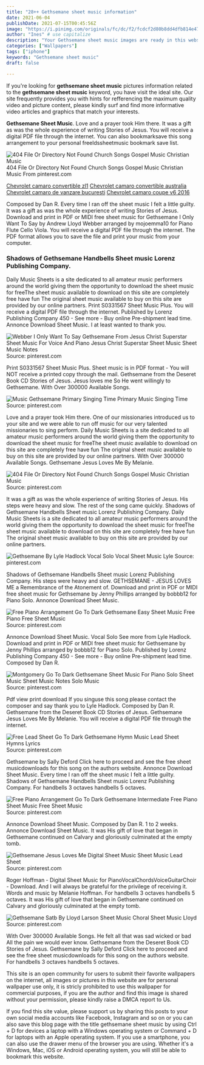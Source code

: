 ```yaml
---
title: "28++ Gethsemane sheet music information"
date: 2021-06-04
publishDate: 2021-07-15T00:45:56Z
image: "https://i.pinimg.com/originals/fc/dc/f2/fcdcf2d80b8dd4dfb814e474855610c7.png"
author: "Ines" # use capitalize
description: "Your Gethsemane sheet music images are ready in this website. Gethsemane sheet music are a topic that is being searched for and liked by netizens today. You can Download the Gethsemane sheet music files here. Find and Download all royalty-free photos."
categories: ["Wallpapers"]
tags: ["iphone"]
keywords: "Gethsemane sheet music"
draft: false

---
```


If you're looking for **gethsemane sheet music** pictures information related to the **gethsemane sheet music** keyword, you have visit the ideal  site.  Our site frequently  provides you with  hints  for refferencing  the maximum  quality video and picture  content, please kindly surf and find more informative video articles and graphics  that match your interests.

**Gethsemane Sheet Music**. Love and a prayer took Him there. It was a gift as was the whole experience of writing Stories of Jesus. You will receive a digital PDF file through the internet. You can also bookmarksave this song arrangement to your personal freeldssheetmusic bookmark save list.

![404 File Or Directory Not Found Church Songs Gospel Music Christian Music](https://i.pinimg.com/originals/93/c8/49/93c849de50610d3f2a323b1cda5af66e.jpg "404 File Or Directory Not Found Church Songs Gospel Music Christian Music")
404 File Or Directory Not Found Church Songs Gospel Music Christian Music From pinterest.com

[Chevrolet camaro convertible zl1](/chevrolet-camaro-convertible-zl1/)
[Chevrolet camaro convertible australia](/chevrolet-camaro-convertible-australia/)
[Chevrolet camaro de vanzare bucuresti](/chevrolet-camaro-de-vanzare-bucuresti/)
[Chevrolet camaro coupe v6 2016](/chevrolet-camaro-coupe-v6-2016/)

Composed by Dan R. Every time I ran off the sheet music I felt a little guilty. It was a gift as was the whole experience of writing Stories of Jesus. Download and print in PDF or MIDI free sheet music for Gethsemane I Only Want To Say by Andrew Lloyd Webber arranged by mojoemma10 for Piano Flute Cello Viola. You will receive a digital PDF file through the internet. The PDF format allows you to save the file and print your music from your computer.

### Shadows of Gethsemane Handbells Sheet music Lorenz Publishing Company.

Daily Music Sheets is a site dedicated to all amateur music performers around the world giving them the opportunity to download the sheet music for freeThe sheet music available to download on this site are completely free have fun The original sheet music available to buy on this site are provided by our online partners. Print S0331567 Sheet Music Plus. You will receive a digital PDF file through the internet. Published by Lorenz Publishing Company 450 - See more - Buy online Pre-shipment lead time. Annonce Download Sheet Music. I at least wanted to thank you.


![Webber I Only Want To Say Gethsemane From Jesus Christ Superstar Sheet Music For Voice And Piano Jesus Christ Superstar Sheet Music Sheet Music Notes](https://i.pinimg.com/originals/32/7d/06/327d06d14571077634d1a29decd8a458.png "Webber I Only Want To Say Gethsemane From Jesus Christ Superstar Sheet Music For Voice And Piano Jesus Christ Superstar Sheet Music Sheet Music Notes")
Source: pinterest.com

Print S0331567 Sheet Music Plus. Sheet music is in PDF format - You will NOT receive a printed copy through the mail. Gethsemane from the Deseret Book CD Stories of Jesus. Jesus loves me So He went willingly to Gethsemane. With Over 300000 Available Songs.

![Music Gethsemane Primary Singing Time Primary Music Singing Time](https://i.pinimg.com/474x/85/ec/0f/85ec0f7925e3d6fc819d91b961dc5a57.jpg "Music Gethsemane Primary Singing Time Primary Music Singing Time")
Source: pinterest.com

Love and a prayer took Him there. One of our missionaries introduced us to your site and we were able to run off music for our very talented missionaries to sing perform. Daily Music Sheets is a site dedicated to all amateur music performers around the world giving them the opportunity to download the sheet music for freeThe sheet music available to download on this site are completely free have fun The original sheet music available to buy on this site are provided by our online partners. With Over 300000 Available Songs. Gethsemane Jesus Loves Me By Melanie.

![404 File Or Directory Not Found Church Songs Gospel Music Christian Music](https://i.pinimg.com/originals/93/c8/49/93c849de50610d3f2a323b1cda5af66e.jpg "404 File Or Directory Not Found Church Songs Gospel Music Christian Music")
Source: pinterest.com

It was a gift as was the whole experience of writing Stories of Jesus. His steps were heavy and slow. The rest of the song came quickly. Shadows of Gethsemane Handbells Sheet music Lorenz Publishing Company. Daily Music Sheets is a site dedicated to all amateur music performers around the world giving them the opportunity to download the sheet music for freeThe sheet music available to download on this site are completely free have fun The original sheet music available to buy on this site are provided by our online partners.

![Gethsemane By Lyle Hadlock Vocal Solo Vocal Sheet Music Lyle](https://i.pinimg.com/originals/bf/e6/9a/bfe69adb956655934fb7b81e9465df84.png "Gethsemane By Lyle Hadlock Vocal Solo Vocal Sheet Music Lyle")
Source: pinterest.com

Shadows of Gethsemane Handbells Sheet music Lorenz Publishing Company. His steps were heavy and slow. GETHSEMANE - JESUS LOVES ME a Remembrance of the Atonement of. Download and print in PDF or MIDI free sheet music for Gethsemane by Jenny Phillips arranged by bobbb12 for Piano Solo. Annonce Download Sheet Music.

![Free Piano Arrangement Go To Dark Gethsemane Easy Sheet Music Free Piano Free Sheet Music](https://i.pinimg.com/originals/10/7f/8c/107f8c40d05f4b1b6e0b4bd95a2282c8.jpg "Free Piano Arrangement Go To Dark Gethsemane Easy Sheet Music Free Piano Free Sheet Music")
Source: pinterest.com

Annonce Download Sheet Music. Vocal Solo See more from Lyle Hadlock. Download and print in PDF or MIDI free sheet music for Gethsemane by Jenny Phillips arranged by bobbb12 for Piano Solo. Published by Lorenz Publishing Company 450 - See more - Buy online Pre-shipment lead time. Composed by Dan R.

![Montgomery Go To Dark Gethsemane Sheet Music For Piano Solo Sheet Music Sheet Music Notes Solo Music](https://i.pinimg.com/originals/19/ca/cb/19cacbfb9c93e5157b414aed348bb081.png "Montgomery Go To Dark Gethsemane Sheet Music For Piano Solo Sheet Music Sheet Music Notes Solo Music")
Source: pinterest.com

Pdf view print download If you singuse this song please contact the composer and say thank you to Lyle Hadlock. Composed by Dan R. Gethsemane from the Deseret Book CD Stories of Jesus. Gethsemane Jesus Loves Me By Melanie. You will receive a digital PDF file through the internet.

![Free Lead Sheet Go To Dark Gethsemane Hymn Music Lead Sheet Hymns Lyrics](https://i.pinimg.com/originals/88/bf/b2/88bfb2c8727b2f0a84e2edb9799112d8.jpg "Free Lead Sheet Go To Dark Gethsemane Hymn Music Lead Sheet Hymns Lyrics")
Source: pinterest.com

Gethsemane by Sally Deford Click here to proceed and see the free sheet musicdownloads for this song on the authors website. Annonce Download Sheet Music. Every time I ran off the sheet music I felt a little guilty. Shadows of Gethsemane Handbells Sheet music Lorenz Publishing Company. For handbells 3 octaves handbells 5 octaves.

![Free Piano Arrangement Go To Dark Gethsemane Intermediate Free Piano Sheet Music Free Sheet Music](https://i.pinimg.com/originals/6b/f9/f8/6bf9f8280e4638dcfe689b1f155b55fe.jpg "Free Piano Arrangement Go To Dark Gethsemane Intermediate Free Piano Sheet Music Free Sheet Music")
Source: pinterest.com

Annonce Download Sheet Music. Composed by Dan R. 1 to 2 weeks. Annonce Download Sheet Music. It was His gift of love that began in Gethsemane continued on Calvary and gloriously culminated at the empty tomb.

![Gethsemane Jesus Loves Me Digital Sheet Music Sheet Music Lead Sheet](https://i.pinimg.com/originals/3f/76/6a/3f766a4f806df371b7b5d3b9f86898af.png "Gethsemane Jesus Loves Me Digital Sheet Music Sheet Music Lead Sheet")
Source: pinterest.com

Roger Hoffman - Digital Sheet Music for PianoVocalChordsVoiceGuitarChoir - Download. And I will always be grateful for the privilege of receiving it. Words and music by Melanie Hoffman. For handbells 3 octaves handbells 5 octaves. It was His gift of love that began in Gethsemane continued on Calvary and gloriously culminated at the empty tomb.

![Gethsemane Satb By Lloyd Larson Sheet Music Choral Sheet Music Lloyd](https://i.pinimg.com/originals/fc/dc/f2/fcdcf2d80b8dd4dfb814e474855610c7.png "Gethsemane Satb By Lloyd Larson Sheet Music Choral Sheet Music Lloyd")
Source: pinterest.com

With Over 300000 Available Songs. He felt all that was sad wicked or bad All the pain we would ever know. Gethsemane from the Deseret Book CD Stories of Jesus. Gethsemane by Sally Deford Click here to proceed and see the free sheet musicdownloads for this song on the authors website. For handbells 3 octaves handbells 5 octaves.

This site is an open community for users to submit their favorite wallpapers on the internet, all images or pictures in this website are for personal wallpaper use only, it is stricly prohibited to use this wallpaper for commercial purposes, if you are the author and find this image is shared without your permission, please kindly raise a DMCA report to Us.

If you find this site value, please support us by sharing this posts to your own social media accounts like Facebook, Instagram and so on or you can also save this blog page with the title gethsemane sheet music by using Ctrl + D for devices a laptop with a Windows operating system or Command + D for laptops with an Apple operating system. If you use a smartphone, you can also use the drawer menu of the browser you are using. Whether it's a Windows, Mac, iOS or Android operating system, you will still be able to bookmark this website.
